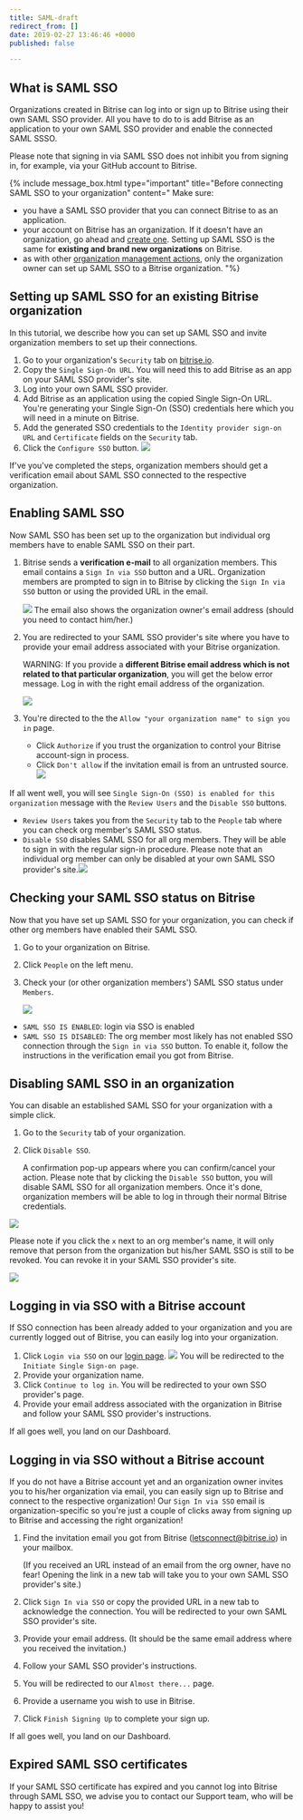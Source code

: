 ```yaml
---
title: SAML-draft
redirect_from: []
date: 2019-02-27 13:46:46 +0000
published: false

---
```

## What is SAML SSO

Organizations created in Bitrise can log into or sign up to Bitrise using their own SAML SSO provider. All you have to do to is add Bitrise as an application to your own SAML SSO provider and enable the connected SAML SSSO.

Please note that signing in via SAML SSO does not inhibit you from signing in, for example, via your GitHub account to Bitrise.

{% include message_box.html type="important" title="Before connecting SAML SSO to your organization" content=" Make sure:

* you have a SAML SSO provider that you can connect Bitrise to as an application.
* your account on Bitrise has an organization. If it doesn't have an organization, go ahead and [create one](/team-management/organizations/creating-org/). Setting up SAML SSO is the same for **existing and brand new organizations** on Bitrise.
* as with other [organization management actions](/team-management/user-roles-on-app-teams/), only the organization owner can set up SAML SSO to a Bitrise organization. "%}

## Setting up SAML SSO for an existing Bitrise organization

In this tutorial, we describe how you can set up SAML SSO and invite organization members to set up their connections.

1. Go to your organization's `Security` tab on [bitrise.io](https://www.bitrise.io).
2. Copy the `Single Sign-On URL`. You will need this to add Bitrise as an app on your SAML SSO provider's site.
3. Log into your own SAML SSO provider.
4. Add Bitrise as an application using the copied Single Sign-On URL. You're generating your Single Sign-On (SSO) credentials here which you will need in a minute on Bitrise.
5. Add the generated SSO credentials to the `Identity provider sign-on URL` and `Certificate` fields on the `Security` tab.
6. Click the `Configure SSO` button. ![](/img/SSO-page.jpg)

If've you've completed the steps, organization members should get a verification email about SAML SSO connected to the respective organization.

## Enabling SAML SSO

Now SAML SSO has been set up to the organization but individual org members have to enable SAML SSO on their part.

1. Bitrise sends a **verification e-mail** to all organization members. This email contains a `Sign In via SSO` button and a URL. Organization members are prompted to sign in to Bitrise by clicking the `Sign In via SSO` button or using the provided URL in the email.

   ![](/img/saml-step-up-enabling-missing.jpg) The email also shows the organization owner's email address (should you need to contact him/her.)
2. You are redirected to your SAML SSO provider's site where you have to provide your email address associated with your Bitrise organization.

   WARNING: If you provide a **different Bitrise email address which is not related to that particular organization**, you will get the below error message. Log in with the right email address of the organization.

   ![](/img/no-connected-sso-for-this-email-address.jpg)
3. You're directed to the the `Allow "your organization name" to sign you in` page.
   * Click `Authorize` if you trust the organization to control your Bitrise account-sign in process.
   * Click `Don't allow` if the invitation email is from an untrusted source.![](/img/enable-saml.jpg)

If all went well, you will see `Single Sign-On (SSO) is enabled for this organization` message with the `Review Users` and the `Disable SSO` buttons.

* `Review Users` takes you from the `Security` tab to the `People` tab where you can check org member's SAML SSO status.
* `Disable SSO` disables SAML SSO for all org members. They will be able to sign in with the regular sign-in procedure. Please note that an individual org member can only be disabled at your own SAML SSO provider's site.![](/img/disable-saml.jpg)

## Checking your SAML SSO status on Bitrise

Now that you have set up SAML SSO for your organization, you can check if other org members have enabled their SAML SSO.

1. Go to your organization on Bitrise.
2. Click `People` on the left menu.
3. Check your (or other organization members') SAML SSO status under `Members`.

   ![](/img/saml-status.png)

* `SAML SSO IS ENABLED`: login via SSO is enabled
* `SAML SSO IS DISABLED`: The org member most likely has not enabled SSO connection through the `Sign in via SSO` button. To enable it, follow the instructions in the verification email you got from Bitrise.

## Disabling SAML SSO in an organization

You can disable an established SAML SSO for your organization with a simple click.

1. Go to the `Security` tab of your organization.
2. Click `Disable SSO`.

   A confirmation pop-up appears where you can confirm/cancel your action. Please note that by clicking the `Disable SSO` button, you will disable SAML SSO for all organization members. Once it's done, organization members will be able to log in through their normal Bitrise credentials.

![](/img/disable-sso.png)

Please note if you click the `x` next to an org member's name, it will only remove that person from the organization but his/her SAML SSO is still to be revoked. You can revoke it in your SAML SSO provider's site.

![](/img/disbale-sso-enabled-status.png)

## Logging in via SSO with a Bitrise account

If SSO connection has been already added to your organization and you are currently logged out of Bitrise, you can easily log into your organization.

1. Click `Login via SSO` on our [login page](https://app.bitrise.io/users/sign_in). ![](/img/login-via-sso.jpg) You will be redirected to the `Initiate Single Sign-on page`.
2. Provide your organization name.
3. Click `Continue to log in`. You will be redirected to your own SSO provider's page.
4. Provide your email address associated with the organization in Bitrise and follow your SAML SSO provider's instructions.

If all goes well, you land on our Dashboard.

## Logging in via SSO without a Bitrise account

If you do not have a Bitrise account yet and an organization owner invites you to his/her organization via email, you can easily sign up to Bitrise and connect to the respective organization! Our `Sign In via SSO` email is organization-specific so you're just a couple of clicks away from signing up to Bitrise and accessing the right organization!

1. Find the invitation email you got from Bitrise (letsconnect@bitrise.io) in your mailbox.

   (If you received an URL instead of an email from the org owner, have no fear! Opening the link in a new tab will take you to your own SAML SSO provider's site.)
2. Click `Sign In via SSO` or copy the provided URL in a new tab to acknowledge the connection. You will be redirected to your own SAML SSO provider's site.
3. Provide your email address. (It should be the same email address where you received the invitation.)
4. Follow your SAML SSO provider's instructions.
5. You will be redirected to our `Almost there...` page.
6. Provide a username you wish to use in Bitrise.
7. Click `Finish Signing Up` to complete your sign up.

If all goes well, you land on our Dashboard.

## Expired SAML SSO certificates

If your SAML SSO certificate has expired and you cannot log into Bitrise through SAML SSO, we advise you to contact our Support team, who will be happy to assist you!